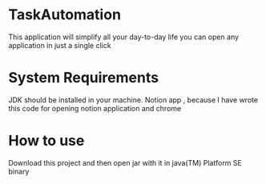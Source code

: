 # TaskAutomation
This application will simplify all your day-to-day life you can open any application in just a single click 
# System Requirements
JDK should be installed in your machine.
Notion app , because I have wrote this code for opening notion application and chrome

# How to use
Download this project and then open jar with it in java(TM) Platform SE binary 
